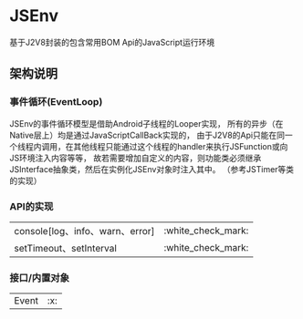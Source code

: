 # JSEnv
基于J2V8封装的包含常用BOM Api的JavaScript运行环境

## 架构说明

### 事件循环(EventLoop)
JSEnv的事件循环模型是借助Android子线程的Looper实现，
所有的异步（在Native层上）均是通过JavaScriptCallBack实现的，
由于J2V8的Api只能在同一个线程内调用，在其他线程只能通过这个线程的handler来执行JSFunction或向JS环境注入内容等等，
故若需要增加自定义的内容，则功能类必须继承JSInterface抽象类，然后在实例化JSEnv对象时注入其中。
（参考JSTimer等类的实现）

### API的实现
<table>
    <tr>
        <td>console[log、info、warn、error]</td>
        <td> :white_check_mark: </td>
    </tr>
    <tr>
        <td>setTimeout、setInterval</td>
        <td> :white_check_mark: </td>
    </tr>
</table>

### 接口/内置对象
<table>
    <tr>
        <td>Event</td>
        <td> :x: </td>
    </tr>
</table>